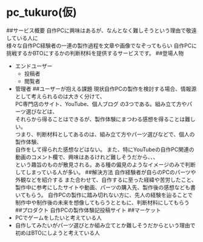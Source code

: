 # pc_tukuro(仮)
##サービス概要
自作PCに興味はあるが、なんとなく難しそうという理由で敬遠している人に  
様々な自作PC経験者の一連の製作過程を文章や画像でなぞってもらい
自作PCに挑戦するかBTOにするかの判断材料を提供するサービスです。
##登場人物
- エンドユーザー
    - 投稿者
    - 閲覧者
- 管理者
##ユーザーが抱える課題
現状自作PCの製作を検討する場合、情報源として考えられるのは大きく分けて、  
PC専門店のサイト、YouTube、個人ブログ の3つである。組み立て方やパーツ選びなどは、  
それらから得ることはできるが、製作体験にまつわる感想を得ることは難しい。  
つまり、判断材料としてあるのは、組み立て方やパーツ選びなどで、個人の製作体験、  
自作をして得られた感想などはない。
また、特にYouTubeの自作PC関連の動画のコメント欄で、興味はあるけれど難しそうだから、、、  
という趣旨のものが散見される。ある種の偏見のようなイメージのみで判断してしまっている人が多い。
##解決方法
自作経験者が自らのPCのパーツや外観などを紹介する
また合わせて、自作するに至った経緯や苦労したこと、製作中に参考にしたサイトや動画、パーツの購入先、製作後の感想なども書いてもらう。
自作PCの製作に踏み切れない方に、先人の経験を辿ることで制作中や制作後の未来を想像してもらうとともに、判断材料にしてもらう
##プロダクト
自作PCの製作体験記投稿サイト
##マーケット
- PCでゲームをしたいと考えている人
- 自作してみたいがパーツ選びとか組み立てとか難しそうだからという理由で初めはBTOにしようと考えている人
